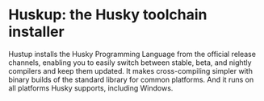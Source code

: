 # Huskup: the Husky toolchain installer

Hustup installs the Husky Programming Language from the official release channels, enabling you to easily switch between stable, beta, and nightly compilers and keep them updated. It makes cross-compiling simpler with binary builds of the standard library for common platforms. And it runs on all platforms Husky supports, including Windows.
